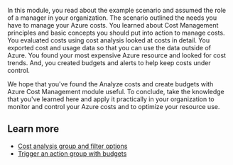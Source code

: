 In this module, you read about the example scenario and assumed the role of a manager in your organization. The scenario outlined the needs you have to manage your Azure costs. You learned about Cost Management principles and basic concepts you should put into action to manage costs. You evaluated costs using cost analysis looked at costs in detail. You exported cost and usage data so that you can use the data outside of Azure. You found your most expensive Azure resource and looked for cost trends. And, you created budgets and alerts to help keep costs under control.

We hope that you've found the Analyze costs and create budgets with Azure Cost Management module useful. To conclude, take the knowledge that you've learned here and apply it practically in your organization to monitor and control your Azure costs and to optimize your resource use.

## Learn more

- [Cost analysis group and filter options](https://docs.microsoft.com/azure/cost-management/quick-acm-cost-analysis#understanding-grouping-and-filtering-options)
- [Trigger an action group with budgets](https://docs.microsoft.com/azure/cost-management/tutorial-acm-create-budgets#trigger-an-action-group)
